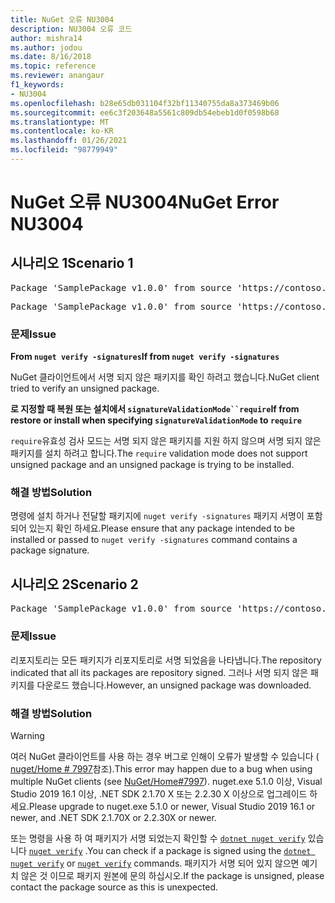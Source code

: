 ```yaml
---
title: NuGet 오류 NU3004
description: NU3004 오류 코드
author: mishra14
ms.author: jodou
ms.date: 8/16/2018
ms.topic: reference
ms.reviewer: anangaur
f1_keywords:
- NU3004
ms.openlocfilehash: b28e65db031104f32bf11340755da8a373469b06
ms.sourcegitcommit: ee6c3f203648a5561c809db54ebeb1d0f0598b68
ms.translationtype: MT
ms.contentlocale: ko-KR
ms.lasthandoff: 01/26/2021
ms.locfileid: "98779949"
---
```

# <a name="nuget-error-nu3004"></a><span data-ttu-id="b97f9-103">NuGet 오류 NU3004</span><span class="sxs-lookup"><span data-stu-id="b97f9-103">NuGet Error NU3004</span></span>

## <a name="scenario-1"></a><span data-ttu-id="b97f9-104">시나리오 1</span><span class="sxs-lookup"><span data-stu-id="b97f9-104">Scenario 1</span></span>

<pre>Package 'SamplePackage v1.0.0' from source 'https://contoso.com/index.json': The package is not signed.</pre>
<pre>Package 'SamplePackage v1.0.0' from source 'https://contoso.com/index.json': signatureValidationMode is set to require, so packages are allowed only if signed by trusted signers; however, this package is unsigned.</pre>

### <a name="issue"></a><span data-ttu-id="b97f9-105">문제</span><span class="sxs-lookup"><span data-stu-id="b97f9-105">Issue</span></span>

<span data-ttu-id="b97f9-106">**From `nuget verify -signatures`**</span><span class="sxs-lookup"><span data-stu-id="b97f9-106">**If from `nuget verify -signatures`**</span></span>

<span data-ttu-id="b97f9-107">NuGet 클라이언트에서 서명 되지 않은 패키지를 확인 하려고 했습니다.</span><span class="sxs-lookup"><span data-stu-id="b97f9-107">NuGet client tried to verify an unsigned package.</span></span>

<span data-ttu-id="b97f9-108">**로 지정할 때 복원 또는 설치에서 `signatureValidationMode``require`**</span><span class="sxs-lookup"><span data-stu-id="b97f9-108">**If from restore or install when specifying `signatureValidationMode` to `require`**</span></span>

<span data-ttu-id="b97f9-109">`require`유효성 검사 모드는 서명 되지 않은 패키지를 지원 하지 않으며 서명 되지 않은 패키지를 설치 하려고 합니다.</span><span class="sxs-lookup"><span data-stu-id="b97f9-109">The `require` validation mode does not support unsigned package and an unsigned package is trying to be installed.</span></span>

### <a name="solution"></a><span data-ttu-id="b97f9-110">해결 방법</span><span class="sxs-lookup"><span data-stu-id="b97f9-110">Solution</span></span>

<span data-ttu-id="b97f9-111">명령에 설치 하거나 전달할 패키지에 `nuget verify -signatures` 패키지 서명이 포함 되어 있는지 확인 하세요.</span><span class="sxs-lookup"><span data-stu-id="b97f9-111">Please ensure that any package intended to be installed or passed to `nuget verify -signatures` command contains a package signature.</span></span>

## <a name="scenario-2"></a><span data-ttu-id="b97f9-112">시나리오 2</span><span class="sxs-lookup"><span data-stu-id="b97f9-112">Scenario 2</span></span>

<pre>Package 'SamplePackage v1.0.0' from source 'https://contoso.com/index.json': This repository indicated that all its packages are repository signed; however, this package is unsigned.</pre>

### <a name="issue"></a><span data-ttu-id="b97f9-113">문제</span><span class="sxs-lookup"><span data-stu-id="b97f9-113">Issue</span></span>

<span data-ttu-id="b97f9-114">리포지토리는 모든 패키지가 리포지토리로 서명 되었음을 나타냅니다.</span><span class="sxs-lookup"><span data-stu-id="b97f9-114">The repository indicated that all its packages are repository signed.</span></span> <span data-ttu-id="b97f9-115">그러나 서명 되지 않은 패키지를 다운로드 했습니다.</span><span class="sxs-lookup"><span data-stu-id="b97f9-115">However, an unsigned package was downloaded.</span></span>

### <a name="solution"></a><span data-ttu-id="b97f9-116">해결 방법</span><span class="sxs-lookup"><span data-stu-id="b97f9-116">Solution</span></span>

> [!Warning]
> <span data-ttu-id="b97f9-117">여러 NuGet 클라이언트를 사용 하는 경우 버그로 인해이 오류가 발생할 수 있습니다 ( [nuget/Home # 7997](https://github.com/NuGet/Home/issues/7997)참조).</span><span class="sxs-lookup"><span data-stu-id="b97f9-117">This error may happen due to a bug when using multiple NuGet clients (see [NuGet/Home#7997](https://github.com/NuGet/Home/issues/7997)).</span></span> <span data-ttu-id="b97f9-118">nuget.exe 5.1.0 이상, Visual Studio 2019 16.1 이상, .NET SDK 2.1.70 X 또는 2.2.30 X 이상으로 업그레이드 하세요.</span><span class="sxs-lookup"><span data-stu-id="b97f9-118">Please upgrade to nuget.exe 5.1.0 or newer, Visual Studio 2019 16.1 or newer, and .NET SDK 2.1.70X or 2.2.30X or newer.</span></span>

<span data-ttu-id="b97f9-119">또는 명령을 사용 하 여 패키지가 서명 되었는지 확인할 수 [`dotnet nuget verify`](/dotnet/core/tools/dotnet-nuget-verify.md) 있습니다 [`nuget verify`](../cli-reference/cli-ref-verify.md) .</span><span class="sxs-lookup"><span data-stu-id="b97f9-119">You can check if a package is signed using the [`dotnet nuget verify`](/dotnet/core/tools/dotnet-nuget-verify.md) or [`nuget verify`](../cli-reference/cli-ref-verify.md) commands.</span></span> <span data-ttu-id="b97f9-120">패키지가 서명 되어 있지 않으면 예기치 않은 것 이므로 패키지 원본에 문의 하십시오.</span><span class="sxs-lookup"><span data-stu-id="b97f9-120">If the package is unsigned, please contact the package source as this is unexpected.</span></span>
